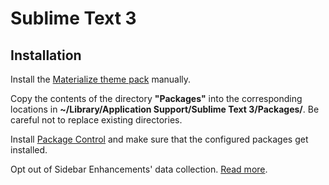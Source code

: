 # Sublime Text 3

## Installation

Install the [Materialize theme pack](https://github.com/saadq/Materialize) manually.

Copy the contents of the directory **"Packages"** into the corresponding locations in **~/Library/Application Support/Sublime Text 3/Packages/**. Be careful not to replace existing directories.

Install [Package Control](https://sublime.wbond.net/installation) and make sure that the configured packages get installed.

Opt out of Sidebar Enhancements' data collection. [Read more](https://github.com/SideBarEnhancements-org/SideBarEnhancements/tree/158e804fe5b55fb773e5a0f792fb54d27a2a591e#data-collection).
